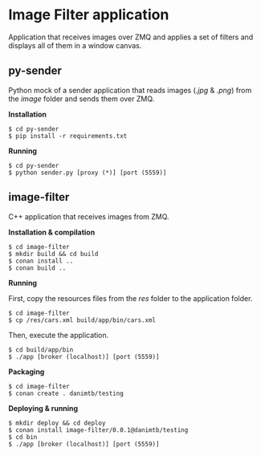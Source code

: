 Image Filter application
========================

Application that receives images over ZMQ and applies a set of filters and displays all of them in a window canvas.


py-sender
---------

Python mock of a sender application that reads images (*.jpg* & *.png*) from the *image* folder and sends them over ZMQ.

**Installation**

```
$ cd py-sender
$ pip install -r requirements.txt
```

**Running**

```
$ cd py-sender
$ python sender.py [proxy (*)] [port (5559)]
```

image-filter
------------

C++ application that receives images from ZMQ.

**Installation & compilation**

```
$ cd image-filter
$ mkdir build && cd build
$ conan install ..
$ conan build ..
```

**Running**

First, copy the resources files from the *res* folder to the application folder.

```
$ cd image-filter
$ cp /res/cars.xml build/app/bin/cars.xml
```

Then, execute the application.

```
$ cd build/app/bin
$ ./app [broker (localhost)] [port (5559)]
```

**Packaging**

```
$ cd image-filter
$ conan create . danimtb/testing
```

**Deploying & running**

```
$ mkdir deploy && cd deploy
$ conan install image-filter/0.0.1@danimtb/testing
$ cd bin
$ ./app [broker (localhost)] [port (5559)]
```